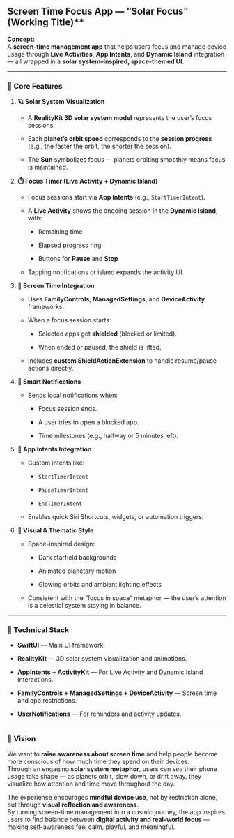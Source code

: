 ## Screen Time Focus App — “Solar Focus” (Working Title)**

**Concept:**  
 A **screen-time management app** that helps users focus and manage device usage through **Live Activities**, **App Intents**, and **Dynamic Island** integration — all wrapped in a **solar system–inspired, space-themed UI**.

---

### **🚀 Core Features**

1. **🪐 Solar System Visualization**

   * A **RealityKit 3D solar system model** represents the user’s focus sessions.

   * Each **planet’s orbit speed** corresponds to the **session progress** (e.g., the faster the orbit, the shorter the session).

   * The **Sun** symbolizes focus — planets orbiting smoothly means focus is maintained.

2. **⏱️ Focus Timer (Live Activity \+ Dynamic Island)**

   * Focus sessions start via **App Intents** (e.g., `StartTimerIntent`).

   * A **Live Activity** shows the ongoing session in the **Dynamic Island**, with:

     * Remaining time

     * Elapsed progress ring

     * Buttons for **Pause** and **Stop**

   * Tapping notifications or island expands the activity UI.

3. **🧩 Screen Time Integration**

   * Uses **FamilyControls**, **ManagedSettings**, and **DeviceActivity** frameworks.

   * When a focus session starts:

     * Selected apps get **shielded** (blocked or limited).

     * When ended or paused, the shield is lifted.

   * Includes **custom ShieldActionExtension** to handle resume/pause actions directly.

4. **🔔 Smart Notifications**

   * Sends local notifications when:

     * Focus session ends.

     * A user tries to open a blocked app.

     * Time milestones (e.g., halfway or 5 minutes left).

5. **🧠 App Intents Integration**

   * Custom intents like:

     * `StartTimerIntent`

     * `PauseTimerIntent`

     * `EndTimerIntent`

   * Enables quick Siri Shortcuts, widgets, or automation triggers.

6. **🎨 Visual & Thematic Style**

   * Space-inspired design:

     * Dark starfield backgrounds

     * Animated planetary motion

     * Glowing orbits and ambient lighting effects

   * Consistent with the “focus in space” metaphor — the user’s attention is a celestial system staying in balance.

---

### **🧩 Technical Stack**

* **SwiftUI** — Main UI framework.

* **RealityKit** — 3D solar system visualization and animations.

* **AppIntents \+ ActivityKit** — For Live Activity and Dynamic Island interactions.

* **FamilyControls \+ ManagedSettings \+ DeviceActivity** — Screen time and app restrictions.

* **UserNotifications** — For reminders and activity updates.

---

### **🌠 Vision**

We want to **raise awareness about screen time** and help people become more conscious of how much time they spend on their devices.  
 Through an engaging **solar system metaphor**, users can *see* their phone usage take shape — as planets orbit, slow down, or drift away, they visualize how attention and time move throughout the day.

The experience encourages **mindful device use**, not by restriction alone, but through **visual reflection and awareness**.  
 By turning screen-time management into a cosmic journey, the app inspires users to find balance between **digital activity and real-world focus** — making self-awareness feel calm, playful, and meaningful.
